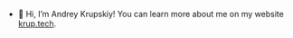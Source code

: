 - 👋 Hi, I’m Andrey Krupskiy!
You can learn more about me on my website [krup.tech](https://krup.tech/).

<!---
fralcow/fralcow is a ✨ special ✨ repository because its `README.md` (this file) appears on your GitHub profile.
You can click the Preview link to take a look at your changes.
--->
